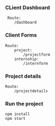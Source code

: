 ### CLient Dashboard

     Route:
        /dashboard

### Client Forms

    Route:
        project:
            /projectform
        internship:
            /internform

### Project details

    Route:
        /projectdetails


### Run the project
    
    npm install
    npm start
